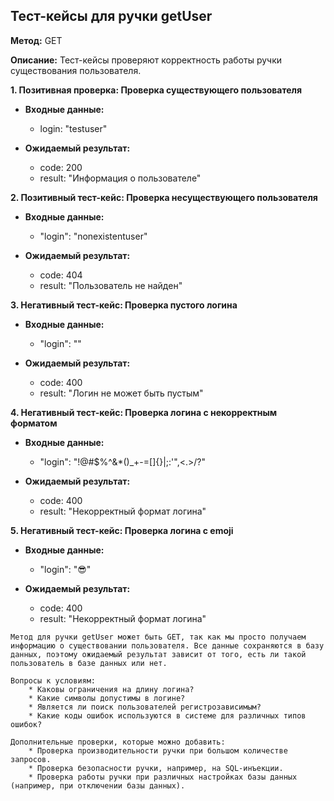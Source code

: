 ## Тест-кейсы для ручки getUser

**Метод:** GET

**Описание:** Тест-кейсы проверяют корректность работы ручки существования пользователя.

**1. Позитивная проверка: Проверка существующего пользователя**

* **Входные данные:**
  * login: "testuser"

* **Ожидаемый результат:**
  * code: 200
  * result: "Информация о пользователе"

**2. Позитивный тест-кейс: Проверка несуществующего пользователя**

* **Входные данные:**
  * "login": "nonexistentuser"

* **Ожидаемый результат:**
  * code: 404
  * result: "Пользователь не найден"

**3. Негативный тест-кейс: Проверка пустого логина**

* **Входные данные:**
  * "login": ""

* **Ожидаемый результат:**
  * code: 400
  * result: "Логин не может быть пустым"

**4. Негативный тест-кейс: Проверка логина с некорректным форматом**

* **Входные данные:**
  * "login": "!@#$%^&*()_+-=[]{}\|;:'\",<.>/?"

* **Ожидаемый результат:**
  * code: 400
  * result: "Некорректный формат логина"

**5. Негативный тест-кейс: Проверка логина c emoji**

* **Входные данные:**
  * "login": "😎"

* **Ожидаемый результат:**
  * code: 400
  * result: "Некорректный формат логина"

```
Метод для ручки getUser может быть GET, так как мы просто получаем информацию о существовании пользователя. Все данные сохраняются в базу данных, поэтому ожидаемый результат зависит от того, есть ли такой пользователь в базе данных или нет.
```
```
Вопросы к условиям:
    * Каковы ограничения на длину логина?
    * Какие символы допустимы в логине?
    * Является ли поиск пользователей регистрозависимым?
    * Какие коды ошибок используются в системе для различных типов ошибок?

Дополнительные проверки, которые можно добавить:
    * Проверка производительности ручки при большом количестве запросов.
    * Проверка безопасности ручки, например, на SQL-инъекции.
    * Проверка работы ручки при различных настройках базы данных (например, при отключении базы данных).
```
